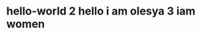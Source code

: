# hello-world                                                                                                                        2 hello i am olesya                                                                                                                  3 iam women         
